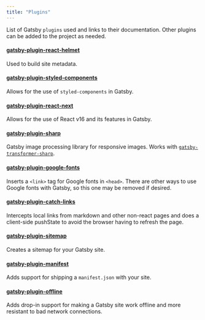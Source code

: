 ```yaml
---
title: "Plugins"
---
```


List of Gatsby `plugins` used and links to their documentation. Other plugins can be added to the project as needed.

#### [gatsby-plugin-react-helmet](https://www.gatsbyjs.org/packages/gatsby-plugin-react-helmet/#gatsby-plugin-react-helmet)

Used to build site metadata.

#### [gatsby-plugin-styled-components](https://www.gatsbyjs.org/packages/gatsby-plugin-styled-components/#gatsby-plugin-styled-components)

Allows for the use of `styled-components` in Gatsby.

#### [gatsby-plugin-react-next](https://www.gatsbyjs.org/packages/gatsby-plugin-react-next/#gatsby-plugin-react-next)

Allows for the use of React v16 and its features in Gatsby.

#### [gatsby-plugin-sharp](https://www.gatsbyjs.org/packages/gatsby-plugin-sharp/#gatsby-plugin-sharp)

Gatsby image processing library for responsive images. Works with [`gatsby-transformer-sharp`](https://www.gatsbyjs.org/packages/gatsby-transformer-sharp/#gatsby-transformer-sharp).

#### [gatsby-plugin-google-fonts](https://www.npmjs.com/package/gatsby-plugin-google-fonts)

Inserts a `<link>` tag for Google fonts in `<head>`. There are other ways to use Google fonts with Gatsby, so this one may be removed if desired.

#### [gatsby-plugin-catch-links](https://www.gatsbyjs.org/packages/gatsby-plugin-catch-links/#gatsby-plugin-catch-links)

Intercepts local links from markdown and other non-react pages and does a client-side pushState to avoid the browser having to refresh the page.

#### [gatsby-plugin-sitemap](https://www.gatsbyjs.org/packages/gatsby-plugin-sitemap/#gatsby-plugin-sitemap)

Creates a sitemap for your Gatsby site.

#### [gatsby-plugin-manifest](https://www.gatsbyjs.org/packages/gatsby-plugin-manifest/#gatsby-plugin-manifest)

Adds support for shipping a `manifest.json` with your site.

#### [gatsby-plugin-offline](https://www.gatsbyjs.org/packages/gatsby-plugin-offline/#gatsby-plugin-offline)

Adds drop-in support for making a Gatsby site work offline and more resistant to bad network connections.
